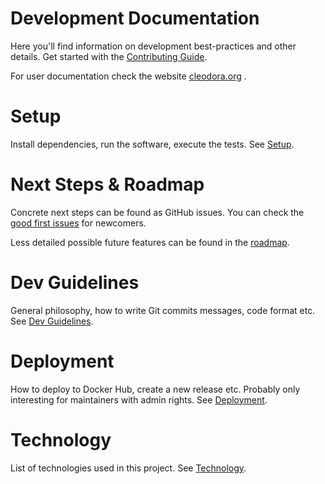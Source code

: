 # Development Documentation

Here you'll find information on development best-practices and other details.
Get started with the [Contributing Guide](../CONTRIBUTING.md).

For user documentation check the website [cleodora.org](https://cleodora.org) .


# Setup

Install dependencies, run the software, execute the tests. See
[Setup](setup.md).


# Next Steps & Roadmap

Concrete next steps can be found as GitHub issues. You can check the [good
first
issues](https://github.com/cleodora-forecasting/cleodora/issues?q=is%3Aissue+is%3Aopen+is%3Aunassigned+label%3A%22good+first+issue%22)
for newcomers.

Less detailed possible future features can be found in the [roadmap](roadmap/).


# Dev Guidelines

General philosophy, how to write Git commits messages, code format etc. See
[Dev Guidelines](dev_guidelines.md).


# Deployment

How to deploy to Docker Hub, create a new release etc. Probably only
interesting for maintainers with admin rights. See [Deployment](deployment.md).


# Technology

List of technologies used in this project. See [Technology](technology.md).
